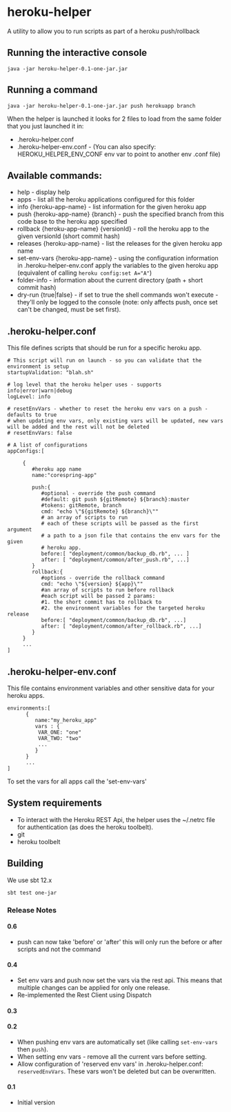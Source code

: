 # heroku-helper

A utility to allow you to run scripts as part of a heroku push/rollback

## Running the interactive console
    java -jar heroku-helper-0.1-one-jar.jar

## Running a command
    java -jar heroku-helper-0.1-one-jar.jar push herokuapp branch

When the helper is launched it looks for 2 files to load from the same folder that you just launched it in:
* .heroku-helper.conf
* .heroku-helper-env.conf - (You can also specify: HEROKU_HELPER_ENV_CONF env var to point to another env .conf file)

## Available commands:
* help - display help
* apps - list all the heroku applications configured for this folder
* info {heroku-app-name} - list information for the given heroku app
* push {heroku-app-name} {branch} - push the specified branch from this code base to the heroku app specified
* rollback {heroku-app-name} {versionId} - roll the heroku app to the given versionId (short commit hash)
* releases {heroku-app-name} - list the releases for the given heroku app name
* set-env-vars {heroku-app-name} - using the configuration information in .heroku-helper-env.conf apply the variables to the given heroku app (equivalent of calling `heroku config:set A="A"`)
* folder-info - information about the current directory (path + short commit hash)
* dry-run {true|false} - if set to true the shell commands won't execute - they'll only be logged to the console (note: only affects push, once set can't be changed, must be set first).

## .heroku-helper.conf
This file defines scripts that should be run for a specific heroku app.

    # This script will run on launch - so you can validate that the environment is setup
    startupValidation: "blah.sh"

    # log level that the heroku helper uses - supports info|error|warn|debug
    logLevel: info

    # resetEnvVars - whether to reset the heroku env vars on a push - defaults to true
    # when updating env vars, only existing vars will be updated, new vars will be added and the rest will not be deleted
    # resetEnvVars: false

    # A list of configurations
    appConfigs:[

         {
            #heroku app name
            name:"corespring-app"
            
            push:{
               #optional - override the push command
               #default: git push ${gitRemote} ${branch}:master
               #tokens: gitRemote, branch
               cmd: "echo \"${gitRemote} ${branch}\""
               # an array of scripts to run
               # each of these scripts will be passed as the first argument
               # a path to a json file that contains the env vars for the given
               # heroku app.
               before:[ "deployment/common/backup_db.rb", ... ]
               after: [ "deployment/common/after_push.rb", ...]
            }
            rollback:{
               #options - override the rollback command
               cmd: "echo \"${version} ${app}\""
               #an array of scripts to run before rollback
               #each script will be passed 2 params:
               #1. the short commit has to rollback to
               #2. the environment variables for the targeted heroku release
               before:[ "deployment/common/backup_db.rb", ...]
               after: [ "deployment/common/after_rollback.rb", ...]
            }
         }
         ...
    ]

## .heroku-helper-env.conf
This file contains environment variables and other sensitive data for your heroku apps.

    environments:[
          {
             name:"my_heroku_app"
             vars : {
              VAR_ONE: "one"
              VAR_TWO: "two"
              ...
             }
          }
          ...
    ]

To set the vars for all apps call the 'set-env-vars'

## System requirements
* To interact with the Heroku REST Api, the helper uses the ~/.netrc file for authentication (as does the heroku toolbelt).
* git
* heroku toolbelt


## Building
We use sbt 12.x

    sbt test one-jar

### Release Notes

#### 0.6
- push can now take 'before' or 'after' this will only run the before or after scripts and not the command

#### 0.4
- Set env vars and push now set the vars via the rest api. This means that multiple changes can be applied for only one release.
- Re-implemented the Rest Client using Dispatch

#### 0.3

#### 0.2
- When pushing env vars are automatically set (like calling `set-env-vars` then `push`).
- When setting env vars - remove all the current vars before setting.
- Allow configuration of 'reserved env vars' in .heroku-helper.conf: `reservedEnvVars`. These vars won't be deleted
but can be overwritten.

#### 0.1
- Initial version



